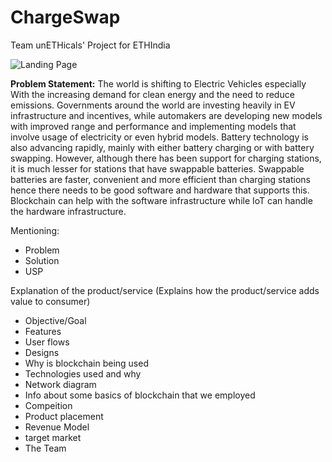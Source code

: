 # ChargeSwap
Team unETHicals' Project for ETHIndia 

![Landing Page](https://user-images.githubusercontent.com/66853318/205445569-8b563fa2-9872-4648-aa0c-2ab20f74cfd1.png)


**Problem Statement:**
The world is shifting to Electric Vehicles especially With the increasing demand for clean energy and the need to reduce emissions. Governments around the world are investing heavily in EV infrastructure and incentives, while automakers are developing new models with improved range and performance and implementing models that involve usage of electricity or even hybrid models. Battery technology is also advancing rapidly, mainly with either battery charging or with battery swapping. However, although there has been support for charging stations, it is much lesser for stations that have swappable batteries. Swappable batteries are faster, convenient and more efficient than charging stations hence there needs to be good software and hardware that supports this. Blockchain can help with the software infrastructure while IoT can handle the hardware infrastructure.

Mentioning:

- Problem
- Solution
- USP

Explanation of the product/service (Explains how the product/service adds value to consumer)
- Objective/Goal
- Features
- User flows
- Designs
- Why is blockchain being used
- Technologies used and why
- Network diagram
- Info about some basics of blockchain that we employed
- Compeition
- Product placement
- Revenue Model
- target market
- The Team


